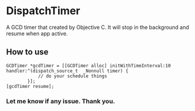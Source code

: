 # DispatchTimer
A GCD timer that created by Objective C. It will stop in the background and resume when app active.

## How to use
```
GCDTimer *gcdTimer = [[GCDTimer alloc] initWithTimeInterval:10 handler:^(dispatch_source_t  _Nonnull timer) {
            // do your schedule things
        }];
[gcdTimer resume];
```
### Let me know if any issue. Thank you.
